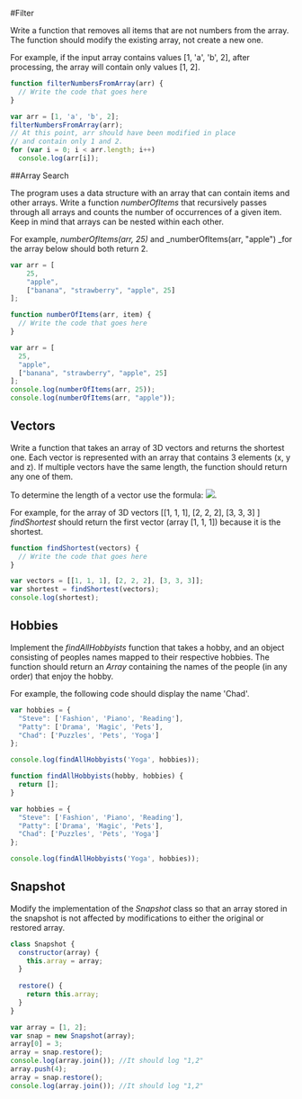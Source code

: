 #Filter

Write a function that removes all items that are not numbers from the array. The function should modify the existing array, not create a new one.

For example, if the input array contains values [1, &#39;a&#39;, &#39;b&#39;, 2], after processing, the array will contain only values [1, 2].


```javascript
function filterNumbersFromArray(arr) {
  // Write the code that goes here
}

var arr = [1, 'a', 'b', 2];
filterNumbersFromArray(arr);
// At this point, arr should have been modified in place
// and contain only 1 and 2.
for (var i = 0; i < arr.length; i++)
  console.log(arr[i]);
```

##Array Search

The program uses a data structure with an array that can contain items and other arrays. Write a function _numberOfItems_ that recursively passes through all arrays and counts the number of occurrences of a given item. Keep in mind that arrays can be nested within each other.

For example, _numberOfItems(arr, 25)_ and _numberOfItems(arr, &quot;apple&quot;) _for the array below should both return 2.
```javascript
var arr = [
    25,
    "apple",
    ["banana", "strawberry", "apple", 25]
];
```

```javascript
function numberOfItems(arr, item) {
  // Write the code that goes here
}

var arr = [
  25,
  "apple",
  ["banana", "strawberry", "apple", 25]
];
console.log(numberOfItems(arr, 25));
console.log(numberOfItems(arr, "apple"));
```


## Vectors

Write a function that takes an array of 3D vectors and returns the shortest one. Each vector is represented with an array that contains 3 elements (x, y and z). If multiple vectors have the same length, the function should return any one of them.

To determine the length of a vector use the formula:  ![](![img.png](img.png)).

For example, for the array of 3D vectors [[1, 1, 1], [2, 2, 2], [3, 3, 3] ] _findShortest_ should return the first vector (array [1, 1, 1]) because it is the shortest.


```javascript
function findShortest(vectors) {
  // Write the code that goes here
}

var vectors = [[1, 1, 1], [2, 2, 2], [3, 3, 3]];
var shortest = findShortest(vectors);
console.log(shortest);
```

## Hobbies

Implement the _findAllHobbyists_ function that takes a hobby, and an object consisting of peoples names mapped to their respective hobbies. The function should return an _Array_ containing the names of the people (in any order) that enjoy the hobby.

For example, the following code should display the name &#39;Chad&#39;.

```javascript
var hobbies = {
  "Steve": ['Fashion', 'Piano', 'Reading'],
  "Patty": ['Drama', 'Magic', 'Pets'],
  "Chad": ['Puzzles', 'Pets', 'Yoga']
};

console.log(findAllHobbyists('Yoga', hobbies));
```

```javascript
function findAllHobbyists(hobby, hobbies) {
  return [];
}

var hobbies = {
  "Steve": ['Fashion', 'Piano', 'Reading'],
  "Patty": ['Drama', 'Magic', 'Pets'],
  "Chad": ['Puzzles', 'Pets', 'Yoga']
};

console.log(findAllHobbyists('Yoga', hobbies));
```

## Snapshot

Modify the implementation of the _Snapshot_ class so that an array stored in the snapshot is not affected by modifications to either the original or restored array.

```javascript
class Snapshot {
  constructor(array) {
    this.array = array;
  }
  
  restore() {
    return this.array;  
  }
}

var array = [1, 2];
var snap = new Snapshot(array);
array[0] = 3;
array = snap.restore();
console.log(array.join()); //It should log "1,2"
array.push(4);
array = snap.restore();
console.log(array.join()); //It should log "1,2"
```
